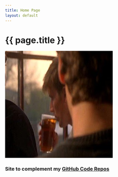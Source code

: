 ```yaml
---
title: Home Page
layout: default
---
```

# {{ page.title }}

<img src="images/mwd.jpg" class="img-responsive rounded-circle" alt="in the Pub" >
<h3>Site to complement my <a href="https://github.com/markwdavies">GitHub Code Repos</a></h3>
